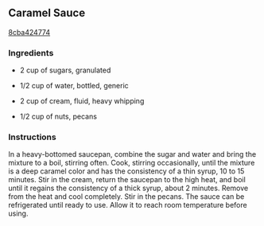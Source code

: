 ## Caramel Sauce

[8cba424774](http://www.foodnetwork.com/recipes/emeril-lagasse/caramel-sauce-recipe2.html)

### Ingredients

 - 2 cup of sugars, granulated

 - 1/2 cup of water, bottled, generic

 - 2 cup of cream, fluid, heavy whipping

 - 1/2 cup of nuts, pecans

### Instructions

In a heavy-bottomed saucepan, combine the sugar and water and bring the mixture to a boil, stirring often. Cook, stirring occasionally, until the mixture is a deep caramel color and has the consistency of a thin syrup, 10 to 15 minutes. Stir in the cream, return the saucepan to the high heat, and boil until it regains the consistency of a thick syrup, about 2 minutes. Remove from the heat and cool completely. Stir in the pecans. The sauce can be refrigerated until ready to use. Allow it to reach room temperature before using.